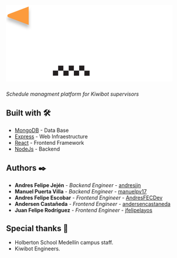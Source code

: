 # ![Texto alternativo](./client/src/images/img.svg)

_Schedule managment platform for Kiwibot supervisors_

<!-- ## Getting started 🚀
_Estas instrucciones te permitirán obtener una copia del proyecto en funcionamiento en tu máquina local para propósitos de desarrollo y pruebas._

Mira **Deployment** para conocer como desplegar el proyecto.


### Pre-requisitos 📋

_Que cosas necesitas para instalar el software y como instalarlas_

```
Da un ejemplo
```

### Instalación 🔧

_Una serie de ejemplos paso a paso que te dice lo que debes ejecutar para tener un entorno de desarrollo ejecutandose_

_Dí cómo será ese paso_

```
Da un ejemplo
```

_Y repite_

```
hasta finalizar
```

_Finaliza con un ejemplo de cómo obtener datos del sistema o como usarlos para una pequeña demo_

## Ejecutando las pruebas ⚙️

_Explica como ejecutar las pruebas automatizadas para este sistema_

### Analice las pruebas end-to-end 🔩

_Explica que verifican estas pruebas y por qué_

```
Da un ejemplo
```

### Y las pruebas de estilo de codificación ⌨️

_Explica que verifican estas pruebas y por qué_

```
Da un ejemplo
```

## Despliegue 📦

_Agrega notas adicionales sobre como hacer deploy_ -->

## Built with 🛠️

* [MongoDB](https://www.mongodb.com/) - Data Base
* [Express](https://expressjs.com/es/) - Web Infraestructure
* [React](https://reactjs.org/) - Frontend Framework
* [NodeJs](https://nodejs.org/) - Backend

<!-- ## Contribuyendo 🖇️

Por favor lee el [CONTRIBUTING.md](https://gist.github.com/villanuevand/xxxxxx) para detalles de nuestro código de conducta, y el proceso para enviarnos pull requests. -->

<!-- ## Wiki 📖

Puedes encontrar mucho más de cómo utilizar este proyecto en nuestra [Wiki](https://github.com/tu/proyecto/wiki) -->

<!-- ## Versionado 📌

Usamos [SemVer](http://semver.org/) para el versionado. Para todas las versiones disponibles, mira los [tags en este repositorio](https://github.com/tu/proyecto/tags). -->

## Authors ✒️

* **Andres Felipe Jején** - *Backend Engineer* - [andresjjn](https://www.linkedin.com/in/andresjjn/)
* **Manuel Puerta Villa** - *Backend Engineer* - [manuelpv17](https://www.linkedin.com/in/manuel-puerta-villa/)
* **Andres Felipe Escobar** - *Frontend Engineer* - [AndresFECDev](https://www.linkedin.com/in/andres-felipe-escobar-cardona-71b1aa1a1/)
* **Andersen Castañeda** - *Frontend Engineer* - [andersencastaneda](https://www.linkedin.com/in/andersencastaneda/)
* **Juan Felipe Rodríguez** - *Frontend Engineer* - [jfelipelayos](https://www.linkedin.com/in/jfelipelayos/)

<!-- También puedes mirar la lista de todos los [contribuyentes](https://github.com/your/project/contributors) quíenes han participado en este proyecto.  -->

<!-- ## Licencia 📄

Este proyecto está bajo la Licencia (Tu Licencia) - mira el archivo [LICENSE.md](LICENSE.md) para detalles -->

## Special thanks 🎁

* Holberton School Medellín campus staff.
* Kiwibot Engineers.
